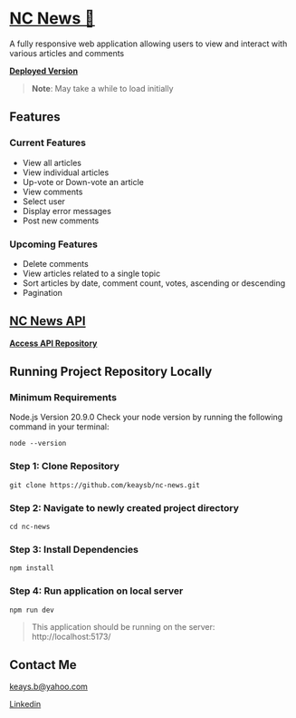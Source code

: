 # [NC News 📰](https://ncodersnews.netlify.app)
A fully responsive web application allowing users to view and interact with various articles and comments

**[Deployed Version](https://ncodersnews.netlify.app)**
> **Note**: May take a while to load initially

## Features
### Current Features
* View all articles
* View individual articles
* Up-vote or Down-vote an article
* View comments
* Select user
* Display error messages
* Post new comments
### Upcoming Features
* Delete comments
* View articles related to a single topic
* Sort articles by date, comment count, votes, ascending or descending
* Pagination

## [NC News API](https://github.com/keaysb/be-nc-news)
**[Access API Repository](https://github.com/keaysb/be-nc-news)**

## Running Project Repository Locally
### Minimum Requirements
Node.js Version 20.9.0
Check your node version by running the following command in your terminal:
```
node --version
```

### Step 1: Clone Repository
```
git clone https://github.com/keaysb/nc-news.git
```
### Step 2: Navigate to newly created project directory
```
cd nc-news
```
### Step 3: Install Dependencies
```
npm install
```
### Step 4: Run application on local server
```
npm run dev
```
> This application should be running on the server: http://localhost:5173/

## Contact Me
keays.b@yahoo.com

[Linkedin](https://www.linkedin.com/in/bill-keays/)
